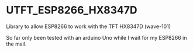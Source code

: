 # UTFT_ESP8266_HX8347D

Library to allow ESP8266 to work with the TFT HX8347D (wave-101)

So far only been tested with an arduino Uno while I wait for my ESP8266 in the mail.

